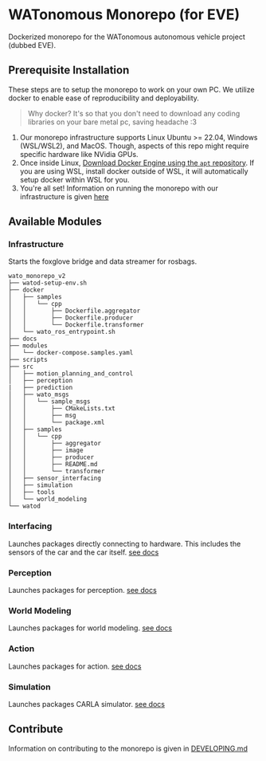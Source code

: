 # WATonomous Monorepo (for EVE)

Dockerized monorepo for the WATonomous autonomous vehicle project (dubbed EVE).

## Prerequisite Installation
These steps are to setup the monorepo to work on your own PC. We utilize docker to enable ease of reproducibility and deployability.

> Why docker? It's so that you don't need to download any coding libraries on your bare metal pc, saving headache :3

1. Our monorepo infrastructure supports Linux Ubuntu >= 22.04, Windows (WSL/WSL2), and MacOS. Though, aspects of this repo might require specific hardware like NVidia GPUs.
2. Once inside Linux, [Download Docker Engine using the `apt` repository](https://docs.docker.com/engine/install/ubuntu/#install-using-the-repository). If you are using WSL, install docker outside of WSL, it will automatically setup docker within WSL for you.
3. You're all set! Information on running the monorepo with our infrastructure is given [here](https://wiki.watonomous.ca/autonomous_software_general/monorepo_infrastructure/)

## Available Modules

### Infrastructure

Starts the foxglove bridge and data streamer for rosbags.

```
wato_monorepo_v2
├── watod-setup-env.sh
├── docker
│   ├── samples
│   │   └── cpp
│   │       ├── Dockerfile.aggregator
│   │       ├── Dockerfile.producer
│   │       └── Dockerfile.transformer
│   └── wato_ros_entrypoint.sh
├── docs
├── modules
│   └── docker-compose.samples.yaml
├── scripts
├── src
│   ├── motion_planning_and_control
│   ├── perception
|   ├── prediction
│   ├── wato_msgs
│   │   └── sample_msgs
│   │       ├── CMakeLists.txt
│   │       ├── msg
│   │       └── package.xml
│   ├── samples
│   │   └── cpp
│   │       ├── aggregator
│   │       ├── image
│   │       ├── producer
│   │       ├── README.md
│   │       └── transformer
│   ├── sensor_interfacing
│   ├── simulation
│   ├── tools
│   └── world_modeling
└── watod
```

### Interfacing

Launches packages directly connecting to hardware. This includes the sensors of the car and the car itself. [see docs](src/interfacing/INTERFACING_README.md)

### Perception

Launches packages for perception. [see docs](src/perception/PERCEPTION_README.md)

### World Modeling

Launches packages for world modeling. [see docs](src/world_modeling/WM_README.md)

### Action

Launches packages for action. [see docs](src/action/ACTION_README.md)

### Simulation

Launches packages CARLA simulator. [see docs](src/simulation/CARLA_README.md)

## Contribute

Information on contributing to the monorepo is given in [DEVELOPING.md](./DEVELOPING.md)
